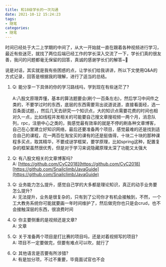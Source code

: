 ```yaml
---
title: 和18级学长的一次沟通
date: 2021-10-12 15:24:23
tags:
- 随笔
categories: 
- 随笔
---
```

时间已经处于大二上学期的中间了，从大一开始就一直在跟着各种视频进行学习，最近有些迷茫，就找了两位后端已经工作的学长深入交流了一下，学长们真的很友善，我问的问题都毫无保留的回答，真诚的感谢学长们的解答~🌹
<!-- more -->
说是对话，其实就是我有些困惑的点，让学长们给我讲讲，所以下文使用Q&A的方式记录，回答是根据我的理解，进行了适当的总结。
1. Q: 能分享一下具体的你的学习路线吗，学到现在有些迷茫了?<br><br>
   A:八股文原理弄懂，基本的算法题要会(刷个一百条左右)，然后学习中间件之类的，不要学过时的东西，底层的东西需要背出说道说道，直接看面经，选一百条面试题，，然后几天去研究一个知识点，大的知识点需要花费的时间也相对久一点，比如线程并发相关的可能要自己搜文章搜视频一两个月，消息队列，rpc，注册中心之类的，我感觉最有效率的就是不停的刷各种文章博客，自己在心里建立好知识网络，最后还要准备两个项目，感觉最难的还是找到适合自己的课程，花一两百在淘宝买的课有的还是挺值得，十块二十块的那种课程多买点，取其精华，不要成谜学框架，要学原理，比如spring这种，配置复杂的框架虽然很优秀，但是对于学习来说隐藏原理太深了功能又太强大

2. Q: 有八股文相关的文章博客吗?<br>
   A:
   [https://github.com/CyC2018](https://github.com/CyC2018)<br> [https://github.com/Snailclimb/JavaGuide](https://github.com/Snailclimb/JavaGuide)

3. Q: 业务能力怎么提升，感觉自己学的大多都是理论知识，真正的动手业务要怎么提升?<br>
   A: 无法提升，业务是很复杂的，只有到了公司你才有机会接触到，不然，一个工大教务系统你可能就要画一年时间维护了，然后做完你也只是会crud，也不会接触深层的东西，很浪费时间
4. Q: 你主要侧重的是视频还是文章?<br>
   A: 文章
5. Q: 关于准备两个项目是打比赛的项目吗，还是对着视频写的项目?<br>
   A: 项目不一定要做完，但要有难点可以吹，就行了
6. Q: 其他语言是否要有所涉猎?<br>
   A: 有是加分项，不过不重要，毕竟面试官也不会

   